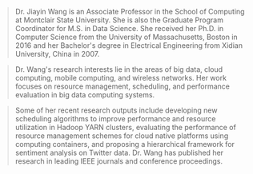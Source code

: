 > Dr. Jiayin Wang is an Associate Professor in the School of Computing at Montclair State University. She is also the Graduate Program Coordinator for M.S. in Data Science. She received her Ph.D. in Computer Science from the University of Massachusetts, Boston in 2016 and her Bachelor's degree in Electrical Engineering from Xidian University, China in 2007. 

> Dr. Wang's research interests lie in the areas of big data, cloud computing, mobile computing, and wireless networks. Her work focuses on resource management, scheduling, and performance evaluation in big data computing systems.

> Some of her recent research outputs include developing new scheduling algorithms to improve performance and resource utilization in Hadoop YARN clusters, evaluating the performance of resource management schemes for cloud native platforms using computing containers, and proposing a hierarchical framework for sentiment analysis on Twitter data. Dr. Wang has published her research in leading IEEE journals and conference proceedings.